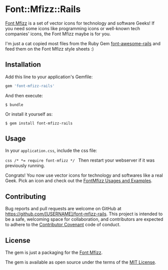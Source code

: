 # Font::Mfizz::Rails

[Font Mfizz](https://github.com/fizzed/font-mfizz) is a set of vector icons for technology and software Geeks! If you need some icons like programming icons or well-known tech companies' icons, the Font Mfizz maybe is for you.

I'm just a cat copied most files from the Ruby Gem [font-awesome-rails](https://github.com/bokmann/font-awesome-rails) and feed them on the Font Mfizz style sheets :)

## Installation

Add this line to your application's Gemfile:

```ruby
gem 'font-mfizz-rails'
```

And then execute:

    $ bundle

Or install it yourself as:

    $ gem install font-mfizz-rails

## Usage

In your `application.css`, include the css file:

``css
/*
 *= require font-mfizz
 */
``
Then restart your webserver if it was previously running.

Congrats! You now use vector icons for technology and softwares like a real Geek. Pick an icon and check out the
[FontMfizz Usages and Examples](http://fizzed.com/oss/font-mfizz).

## Contributing

Bug reports and pull requests are welcome on GitHub at https://github.com/[USERNAME]/font-mfizz-rails. This project is intended to be a safe, welcoming space for collaboration, and contributors are expected to adhere to the [Contributor Covenant](http://contributor-covenant.org) code of conduct.


## License

The gem is just a packaging for the [Font Mfizz](https://github.com/fizzed/font-mfizz).

The gem is available as open source under the terms of the [MIT License](http://opensource.org/licenses/MIT).

